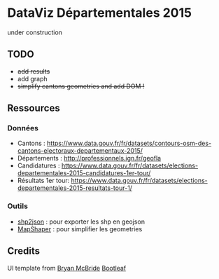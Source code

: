 # DataViz Départementales 2015
under construction

## TODO
* ~~add results~~
* add graph
* ~~simplify cantons geometries and add DOM !~~

## Ressources
### Données
* Cantons : https://www.data.gouv.fr/fr/datasets/contours-osm-des-cantons-electoraux-departementaux-2015/
* Départements : http://professionnels.ign.fr/geofla
* Candidatures : https://www.data.gouv.fr/fr/datasets/elections-departementales-2015-candidatures-1er-tour/
* Résultats 1er tour: https://www.data.gouv.fr/fr/datasets/elections-departementales-2015-resultats-tour-1/

### Outils
* [shp2json](https://www.npmjs.com/package/shp2json) : pour exporter les shp en geojson
* [MapShaper](http://www.mapshaper.org/) : pour simplifier les geometries

## Credits
UI template from [Bryan McBride](http://bryanmcbride.com) [Bootleaf](https://github.com/bmcbride/bootleaf)
